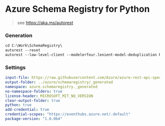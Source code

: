# Azure Schema Registry for Python

> see https://aka.ms/autorest

### Generation
```ps
cd C:\Work\SchemaRegistry\
autorest --reset
autorest --low-level-client --modelerfour.lenient-model-deduplication README.md
```
### Settings
``` yaml
input-file: https://raw.githubusercontent.com/Azure/azure-rest-api-specs/2f33c13f9d5964781f4b8954bf3909b5039fe129/specification/schemaregistry/data-plane/Microsoft.EventHub/stable/2021-10/schemaregistry.json
output-folder: ../azure/schemaregistry/_generated
namespace: azure.schemaregistry._generated
no-namespace-folders: true
license-header: MICROSOFT_MIT_NO_VERSION
clear-output-folder: true
python: true
add-credential: true
credential-scopes: "https://eventhubs.azure.net/.default"
package-version: "1.0.0b4"
```
